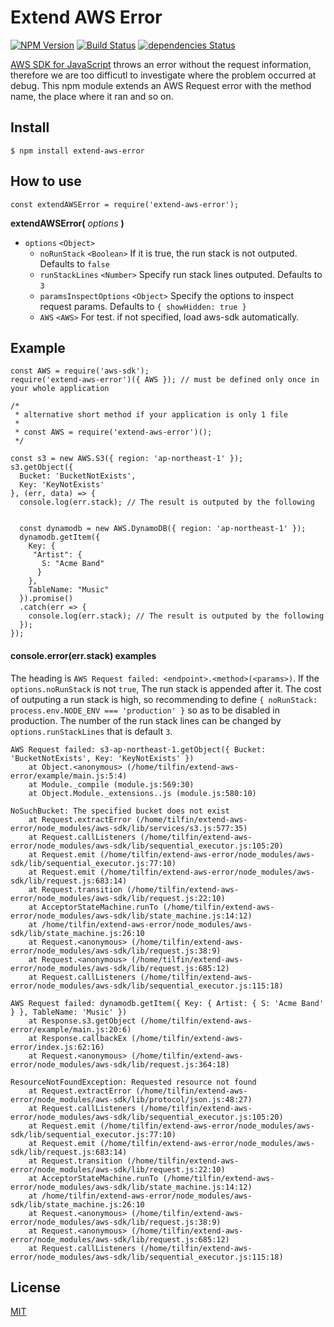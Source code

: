 # Extend AWS Error

[![NPM Version][npm-image]][npm-url]
[![Build Status](https://travis-ci.org/tilfin/extend-aws-error.svg)](https://travis-ci.org/tilfin/extend-aws-error)
[![dependencies Status](https://david-dm.org/tilfin/extend-aws-error/status.svg)](https://david-dm.org/tilfin/extend-aws-error)

[AWS SDK for JavaScript](https://github.com/aws/aws-sdk-js) throws an error without the request information,
therefore we are too difficutl to investigate where the problem occurred at debug.
This npm module extends an AWS Request error with the method name, the place where it ran and so on.

## Install

```
$ npm install extend-aws-error
```

## How to use

`const extendAWSError = require('extend-aws-error');`

**extendAWSError(** _options_ **)**

* `options` `<Object>`
  * `noRunStack` `<Boolean>` If it is true, the run stack is not outputed. Defaults to `false`
  * `runStackLines` `<Number>` Specify run stack lines outputed. Defaults to `3`
  * `paramsInspectOptions` `<Object>` Specify the options to inspect request params. Defaults to `{ showHidden: true }`
  * `AWS` `<AWS>` For test. if not specified, load aws-sdk automatically.

## Example

```
const AWS = require('aws-sdk');
require('extend-aws-error')({ AWS }); // must be defined only once in your whole application

/*
 * alternative short method if your application is only 1 file
 *
 * const AWS = require('extend-aws-error')();
 */

const s3 = new AWS.S3({ region: 'ap-northeast-1' });
s3.getObject({
  Bucket: 'BucketNotExists',
  Key: 'KeyNotExists'
}, (err, data) => {
  console.log(err.stack); // The result is outputed by the following
  

  const dynamodb = new AWS.DynamoDB({ region: 'ap-northeast-1' });
  dynamodb.getItem({
    Key: {
     "Artist": {
       S: "Acme Band"
      }
    }, 
    TableName: "Music"
  }).promise()
  .catch(err => {
    console.log(err.stack); // The result is outputed by the following
  });
});
```

#### console.error(err.stack) examples

The heading is `AWS Request failed: <endpoint>.<method>(<params>)`.
If the `options.noRunStack` is not `true`, The run stack is appended after it.
The cost of outputing a run stack is high, so recommending to define `{ noRunStack: process.env.NODE_ENV === 'production' }` so as to be disabled in production.
The number of the run stack lines can be changed by `options.runStackLines` that is default `3`.

```
AWS Request failed: s3-ap-northeast-1.getObject({ Bucket: 'BucketNotExists', Key: 'KeyNotExists' })
    at Object.<anonymous> (/home/tilfin/extend-aws-error/example/main.js:5:4)
    at Module._compile (module.js:569:30)
    at Object.Module._extensions..js (module.js:580:10)

NoSuchBucket: The specified bucket does not exist
    at Request.extractError (/home/tilfin/extend-aws-error/node_modules/aws-sdk/lib/services/s3.js:577:35)
    at Request.callListeners (/home/tilfin/extend-aws-error/node_modules/aws-sdk/lib/sequential_executor.js:105:20)
    at Request.emit (/home/tilfin/extend-aws-error/node_modules/aws-sdk/lib/sequential_executor.js:77:10)
    at Request.emit (/home/tilfin/extend-aws-error/node_modules/aws-sdk/lib/request.js:683:14)
    at Request.transition (/home/tilfin/extend-aws-error/node_modules/aws-sdk/lib/request.js:22:10)
    at AcceptorStateMachine.runTo (/home/tilfin/extend-aws-error/node_modules/aws-sdk/lib/state_machine.js:14:12)
    at /home/tilfin/extend-aws-error/node_modules/aws-sdk/lib/state_machine.js:26:10
    at Request.<anonymous> (/home/tilfin/extend-aws-error/node_modules/aws-sdk/lib/request.js:38:9)
    at Request.<anonymous> (/home/tilfin/extend-aws-error/node_modules/aws-sdk/lib/request.js:685:12)
    at Request.callListeners (/home/tilfin/extend-aws-error/node_modules/aws-sdk/lib/sequential_executor.js:115:18)
```

```
AWS Request failed: dynamodb.getItem({ Key: { Artist: { S: 'Acme Band' } }, TableName: 'Music' })
    at Response.s3.getObject (/home/tilfin/extend-aws-error/example/main.js:20:6)
    at Response.callbackEx (/home/tilfin/extend-aws-error/index.js:62:16)
    at Request.<anonymous> (/home/tilfin/extend-aws-error/node_modules/aws-sdk/lib/request.js:364:18)

ResourceNotFoundException: Requested resource not found
    at Request.extractError (/home/tilfin/extend-aws-error/node_modules/aws-sdk/lib/protocol/json.js:48:27)
    at Request.callListeners (/home/tilfin/extend-aws-error/node_modules/aws-sdk/lib/sequential_executor.js:105:20)
    at Request.emit (/home/tilfin/extend-aws-error/node_modules/aws-sdk/lib/sequential_executor.js:77:10)
    at Request.emit (/home/tilfin/extend-aws-error/node_modules/aws-sdk/lib/request.js:683:14)
    at Request.transition (/home/tilfin/extend-aws-error/node_modules/aws-sdk/lib/request.js:22:10)
    at AcceptorStateMachine.runTo (/home/tilfin/extend-aws-error/node_modules/aws-sdk/lib/state_machine.js:14:12)
    at /home/tilfin/extend-aws-error/node_modules/aws-sdk/lib/state_machine.js:26:10
    at Request.<anonymous> (/home/tilfin/extend-aws-error/node_modules/aws-sdk/lib/request.js:38:9)
    at Request.<anonymous> (/home/tilfin/extend-aws-error/node_modules/aws-sdk/lib/request.js:685:12)
    at Request.callListeners (/home/tilfin/extend-aws-error/node_modules/aws-sdk/lib/sequential_executor.js:115:18)
```


## License

[MIT](LICENSE)

[npm-image]: https://img.shields.io/npm/v/extend-aws-error.svg
[npm-url]: https://npmjs.org/package/extend-aws-error
